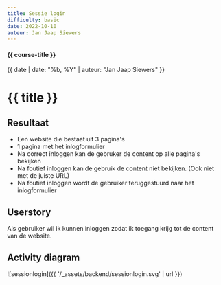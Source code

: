```yaml
---
title: Sessie login
difficulty: basic
date: 2022-10-10
auteur: Jan Jaap Siewers
---
```


#### {{ course-title }}
{{ date | date: "%b, %Y" | auteur: "Jan Jaap Siewers" }}

# {{ title }}

## Resultaat
* Een website die bestaat uit 3 pagina's
* 1 pagina met het inlogformulier
* Na correct inloggen kan de gebruker de content op alle pagina's bekijken
* Na foutief inloggen kan de gebruik de content niet bekijken. (Ook niet met de juiste URL)
* Na foutief inloggen wordt de gebruiker teruggestuurd naar het inlogformulier

## Userstory
Als gebruiker wil ik kunnen inloggen zodat ik toegang krijg tot de content van de website.

## Activity diagram
![sessionlogin]({{ '/_assets/backend/sessionlogin.svg' | url }})
